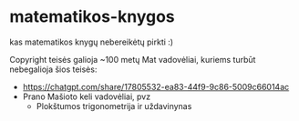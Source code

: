 # matematikos-knygos
kas matematikos knygų nebereikėtų pirkti :)

Copyright teisės galioja ~100 metų 
Mat vadovėliai, kuriems turbūt nebegalioja šios teisės:
- https://chatgpt.com/share/17805532-ea83-44f9-9c86-5009c66014ac
- Prano Mašioto keli vadovėliai, pvz
  - Plokštumos trigonometrija ir uždavinynas 
